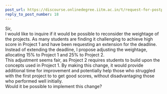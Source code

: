 ```yaml
---
post_url: https://discourse.onlinedegree.iitm.ac.in/t/request-for-postponing-the-project-1-deadline-official-response-extended/166866/27
reply_to_post_number: 18
---
```

Sir,  
I would like to inquire if it would be possible to reconsider the weightage of the projects. As many students are finding it challenging to achieve high score in Project 1 and have been requesting an extension for the deadline. Instead of extending the deadline, I propose adjusting the weightage, allocating 15% to Project 1 and 25% to Project 2.  
This adjustment seems fair, as Project 2 requires students to build upon the concepts used in Project 1. By making this change, it would provide additional time for improvement and potentially help those who struggled with the first project to to get good scores, without disadvantaging those who performed well initially.  
Would it be possible to implement this change?